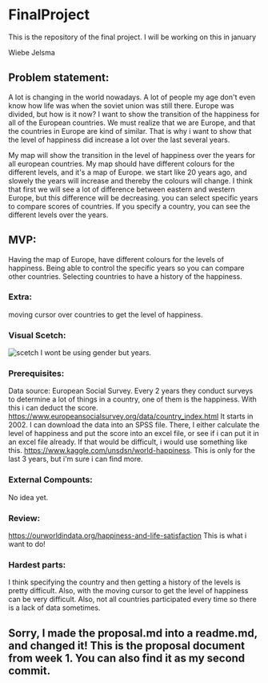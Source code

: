 # FinalProject
This is the repository of the final project. I will be working on this in january

Wiebe Jelsma

## Problem statement:
A lot is changing in the world nowadays. A lot of people my age don't even
know how life was when the soviet union was still there.
Europe was divided, but how is it now? I want to show the transition of the happiness
for all of the European countries.
We must realize that we are Europe, and that the countries in Europe are kind of similar.
That is why i want to show that the level of happiness did increase a lot over the last several years.

My map will show the transition in the level of happiness over the years for all european countries.
My map should have different colours for the different levels, and it's a map of Europe.
we start like 20 years ago, and slowely the years will increase and thereby the colours will change.
I think that first we will see a lot of difference between eastern and western Europe, but this difference will be decreasing.
you can select specific years to compare scores of countries.
If you specify a country, you can see the different levels over the years.

## MVP:
Having the map of Europe, have different colours for the levels of happiness.
Being able to control the specific years so you can compare other countries.
Selecting countries to have a history of the happiness.

### Extra:
moving cursor over countries to get the level of happiness.

### Visual Scetch:
![scetch](https://user-images.githubusercontent.com/44019712/48985304-5d2b0b80-f106-11e8-896c-b6a96508c6b8.jpg)
I wont be using gender but years.

### Prerequisites:
Data source: European Social Survey. Every 2 years they conduct surveys to determine a lot of things in a country,
one of them is the happiness. With this i can deduct the score. https://www.europeansocialsurvey.org/data/country_index.html
It starts in 2002. I can download the data into an SPSS file. There, I either calculate the level of happiness and put
the score into an excel file, or see if i can put it in an excel file already.
If that would be difficult, i would use something like this. https://www.kaggle.com/unsdsn/world-happiness. 
This is only for the last 3 years, but i'm sure i can find more.

### External Compounts: 
No idea yet.

### Review:
https://ourworldindata.org/happiness-and-life-satisfaction
This is what i want to do!

### Hardest parts:
I think specifying the country and then getting a history of the levels is pretty difficult. Also, with the moving cursor to get the level of happiness can be very difficult. Also, not all countries participated every time so there is a lack of data sometimes.


## Sorry, I made the proposal.md into a readme.md, and changed it! This is the proposal document from week 1. You can also find it as my second commit. 